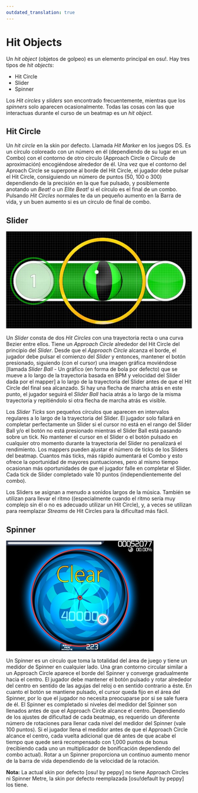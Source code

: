 ```yaml
---
outdated_translation: true
---
```


# Hit Objects

Un *hit object* (objetos de golpeo) es un elemento principal en osu!. Hay tres tipos de *hit objects*:

- Hit Circle
- Slider
- Spinner

Los *Hit circles* y *sliders* son encontrado frecuentemente, mientras que los *spinners* solo aparecen ocasionalmente. Todas las cosas con las que interactuas durante el curso de un beatmap es un *hit object*.

## Hit Circle

Un *hit circle* en la skin por defecto. Llamada *Hit Marker* en los juegos DS. Es un círculo coloreado con un número en él (dependiendo de su lugar en un Combo) con el contorno de otro círculo (Approach Circle o Círculo de aproximación) encogiéndose alrededor de él. Una vez que el contorno del Aproach Circle se superpone al borde del Hit Circle, el jugador debe pulsar el Hit Circle, consiguiendo un número de puntos (50, 100 o 300) dependiendo de la precisión en la que fue pulsado, y posiblemente anotando un *Beat!* o un *Elite Beat!* si el círculo es el final de un combo. Pulsando *Hit Circles* normales te da un pequeño aumento en la Barra de vida, y un buen aumento si es un círculo de final de combo.

## Slider

![Un slider en la skin por defecto.](img/Slider2.jpg "Un slider en la skin por defecto.")

Un *Slider* consta de dos *Hit Circles* con una trayectoria recta o una curva Bezier entre ellos. Tiene un *Approach Circle* alrededor del Hit Circle del principio del *Slider*. Desde que el *Approach Circle* alcanza el borde, el jugador debe pulsar el comienzo del *Slider* y entonces, mantener el botón presionado, siguiendo (con el cursor) una imagen gráfica moviéndose \[llamada *Slider Ball* - Un gráfico (en forma de bola por defecto) que se mueve a lo largo de la trayectoria basada en BPM y velocidad del Slider dada por el mapper\] a lo largo de la trayectoria del Slider antes de que el Hit Circle del final sea alcanzado. Si hay una flecha de marcha atrás en este punto, el jugador seguirá el *Slider Ball* hacia atrás a lo largo de la misma trayectoria y repitiéndolo si otra flecha de marcha atrás es visible.

Los *Slider Ticks* son pequeños círculos que aparecen en intervalos regulares a lo largo de la trayectoria del Slider. El jugador solo fallará en completar perfectamente un Slider si el cursor no está en el rango del Slider Ball y/o el botón no está presionado mientras el Slider Ball está pasando sobre un tick. No mantener el cursor en el Slider o el botón pulsado en cualquier otro momento durante la trayectoria del Slider no penalizará el rendimiento. Los mappers pueden ajustar el número de ticks de los Sliders del beatmap. Cuantos más ticks, más rápido aumentará el Combo y esto ofrece la oportunidad de mayores puntuaciones, pero al mismo tiempo ocasionan más oportunidades de que el jugador falle en completar el Slider. Cada tick de Slider completado vale 10 puntos (independientemente del combo).

Los Sliders se asignan a menudo a sonidos largos de la música. También se utilizan para llevar el ritmo ((especialmente cuando el ritmo sería muy complejo sin él o no es adecuado utilizar un Hit Circle), y, a veces se utilizan para reemplazar *Streams* de Hit Circles para la dificultad más fácil.

## Spinner

![Un Spinner en la skin por defecto.](img/Spinner.jpg "Un Spinner en la skin por defecto.")

Un Spinner es un círculo que toma la totalidad del área de juego y tiene un medidor de Spinner en cualquier lado. Una gran contorno circular similar a un Approach Circle aparece el borde del Spinner y converge gradualmente hacia el centro. El jugador debe mantener el botón pulsado y rotar alrededor del centro en sentido de las agujas del reloj o en sentido contrario a éste. En cuanto el botón se mantiene pulsado, el cursor queda fijo en el área del Spinner, por lo que el jugador no necesita preocuparse por si se sale fuera de él. El Spinner es completado si niveles del medidor del Spinner son llenados antes de que el Approach Circle alcance el centro. Dependiendo de los ajustes de dificultad de cada beatmap, es requerido un diferente número de rotaciones para llenar cada nivel del medidor del Spinner (vale 100 puntos). Si el jugador llena el medidor antes de que el Approach Circle alcance el centro, cada vuelta adicional que dé antes de que acabe el tiempo que quede será recompensado con 1,000 puntos de bonus (recibiendo cada uno un multiplicador de bonificación dependiendo del combo actual). Rotar a un Spinner proporciona un continuo aumento menor de la barra de vida dependiendo de la velocidad de la rotación.

**Nota:** La actual skin por defecto \[osu! by peppy\] no tiene Approach Circles ni Spinner Metre, la skin por defecto reemplazada \[osu!default by peppy\] los tiene.
